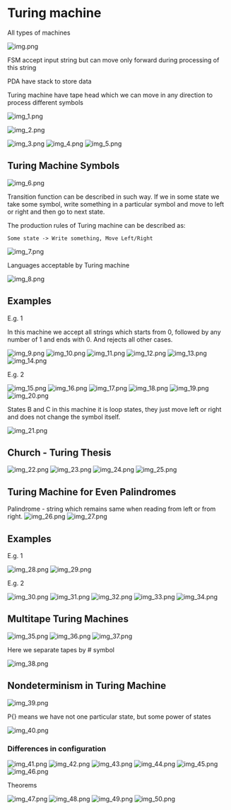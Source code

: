 # Turing machine

All types of machines

![img.png](img.png)

FSM accept input string but can move only forward during processing of this string

PDA have stack to store data

Turing machine have tape head which we can move in any direction to process
different symbols

![img_1.png](img_1.png)

![img_2.png](img_2.png)

![img_3.png](img_3.png)
![img_4.png](img_4.png)
![img_5.png](img_5.png)

## Turing Machine Symbols

![img_6.png](img_6.png)

Transition function can be described in such way. If we in some state we take some
symbol, write something in a particular symbol and move to left or right and then
go to next state.

The production rules of Turing machine can be described as:
    
    Some state -> Write something, Move Left/Right

![img_7.png](img_7.png)

Languages acceptable by Turing machine

![img_8.png](img_8.png)

## Examples

E.g. 1

In this machine we accept all strings which starts from 0, followed by any number
of 1 and ends with 0. And rejects all other cases.

![img_9.png](img_9.png)
![img_10.png](img_10.png)
![img_11.png](img_11.png)
![img_12.png](img_12.png)
![img_13.png](img_13.png)
![img_14.png](img_14.png)

E.g. 2

![img_15.png](img_15.png)
![img_16.png](img_16.png)
![img_17.png](img_17.png)
![img_18.png](img_18.png)
![img_19.png](img_19.png)
![img_20.png](img_20.png)

States B and C in this machine it is loop states, they just move left or right
and does not change the symbol itself.

![img_21.png](img_21.png)

## Church - Turing Thesis

![img_22.png](img_22.png)
![img_23.png](img_23.png)
![img_24.png](img_24.png)
![img_25.png](img_25.png)

## Turing Machine for Even Palindromes

Palindrome - string which remains same when reading from left or from right. 
![img_26.png](img_26.png)
![img_27.png](img_27.png)

## Examples 

E.g. 1

![img_28.png](img_28.png)
![img_29.png](img_29.png)

E.g. 2

![img_30.png](img_30.png)
![img_31.png](img_31.png)
![img_32.png](img_32.png)
![img_33.png](img_33.png)
![img_34.png](img_34.png)

## Multitape Turing Machines 

![img_35.png](img_35.png)
![img_36.png](img_36.png)
![img_37.png](img_37.png)

Here we separate tapes by # symbol

![img_38.png](img_38.png)

## Nondeterminism in Turing Machine

![img_39.png](img_39.png)

P{} means we have not one particular state, but some power of states

![img_40.png](img_40.png)

### Differences in configuration 

![img_41.png](img_41.png)
![img_42.png](img_42.png)
![img_43.png](img_43.png)
![img_44.png](img_44.png)
![img_45.png](img_45.png)
![img_46.png](img_46.png)

Theorems

![img_47.png](img_47.png)
![img_48.png](img_48.png)
![img_49.png](img_49.png)
![img_50.png](img_50.png)
